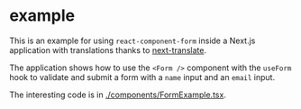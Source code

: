 # example

This is an example for using `react-component-form` inside a Next.js application with translations thanks to [next-translate](https://www.npmjs.com/package/next-translate).

The application shows how to use the `<Form />` component with the `useForm` hook to validate and submit a form with a `name` input and an `email` input.

The interesting code is in [./components/FormExample.tsx](./components/FormExample.tsx).
